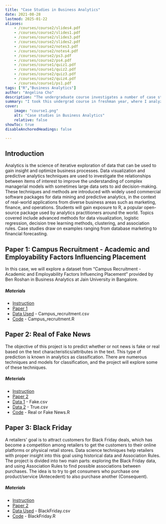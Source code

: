 ```yaml
---
title: "Case Studies in Business Analytics"
date: 2021-08-28
lastmod: 2025-01-22
aliases: 
    - /courses/course2/slides4.pdf
    - /courses/course2/slides1.pdf
    - /courses/course2/slides3.pdf
    - /courses/course2/slides2.pdf
    - /courses/course2/notes3.pdf
    - /courses/course2/notes4.pdf
    - /courses/course2/ps3.pdf
    - /courses/course2/ps4.pdf
    - /courses/course1/quiz1.pdf
    - /courses/course1/quiz2.pdf
    - /courses/course2/quiz3.pdf
    - /courses/course2/quiz4.pdf
    - /courses/course1/ps1.pdf
tags: ["R","Business Analytics"]
author: "Angelina Cho"
description: "The undergraduate course investigates a number of case studies in business analytics." 
summary: "I took this undergrad course in freshman year, where I analyzed a few cases in business analytics." 
cover:
    image: "course1.png"
    alt: "Case studies in Business Analytics"
    relative: false
showToc: true
disableAnchoredHeadings: false

---
```


## Introduction

Analytics is the science of iterative exploration of data that can be used to gain insight and optimize business processes. Data visualization and predictive analytics techniques are used to investigate the relationships between items of interest to improve the understanding of complex managerial models with sometimes large data sets to aid decision-making. These techniques and methods are introduced with widely used commercial software packages for data mining and predictive analytics, in the context of real-world applications from diverse business areas such as marketing, finance, and operations. Students will gain exposure to R, a popular open-source package used by analytics practitioners around the world. Topics covered include advanced methods for data visualization, logistic regression, decision tree learning methods, clustering, and association rules. Case studies draw on examples ranging from database marketing to financial forecasting.

## Paper 1: Campus Recruitment - Academic and Employability Factors Influencing Placement

In this case, we will explore a dataset from “Campus Recruitment - Academic and Employability Factors Influencing Placement” provided by Ben Roshan in Business Analytics at Jain University in Bangalore.

##### Materials

+ [Instruction](course_ins1.pdf)
+ [Paper 1](course_paper1.pdf)
+ [Data Used](campus_recruitment.csv) - Campus_recruitment.csv
+ [Code](campus_recruitment.R) - Campus_recruitment.R

## Paper 2: Real of Fake News

The objective of this project is to predict whether or not news is fake or real based on the text characteristics/attributes in the text. This type of prediction is known in analytics as classification. There are numerous techniques and models for classification, and the project will explore some of these techniques.

##### Meterials

+ [Instruction](course_ins2.pdf)
+ [Paper 2](course_paper2.pdf)
+ [Data 1](fake.csv) - Fake.csv
+ [Data 2](true.csv) - True.csv
+ [Code](real_fake_news.R) - Real or Fake News.R

## Paper 3: Black Friday

A retailers' goal is to attract customers for Black Friday deals, which has become a competition among retailers to get the customers to their online platforms or physical retail stores. Data science techniques help retailers with proper insight into this goal using historical data and Association Rules. The project is divided into two main parts: exploring the Black Friday data, and using Association Rules to find possible associations between purchases. The idea is to try to get consumers who purchase one product/service (Antecedent) to also purchase another (Consequent).

##### Materials

+ [Instruction](course_ins3.pdf)
+ [Paper 2](course_paper3.pdf)
+ [Data Used](blackfriday.csv) - BlackFriday.csv
+ [Code](blackfriday.R) - BlackFriday.R

